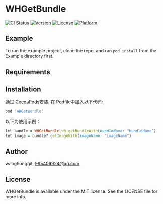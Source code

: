 # WHGetBundle

[![CI Status](https://img.shields.io/travis/wanghonggit/WHGetBundle.svg?style=flat)](https://travis-ci.org/wanghonggit/WHGetBundle)
[![Version](https://img.shields.io/cocoapods/v/WHGetBundle.svg?style=flat)](https://cocoapods.org/pods/WHGetBundle)
[![License](https://img.shields.io/cocoapods/l/WHGetBundle.svg?style=flat)](https://cocoapods.org/pods/WHGetBundle)
[![Platform](https://img.shields.io/cocoapods/p/WHGetBundle.svg?style=flat)](https://cocoapods.org/pods/WHGetBundle)

## Example

To run the example project, clone the repo, and run `pod install` from the Example directory first.

## Requirements

## Installation

通过 [CocoaPods](https://cocoapods.org)安装. 在 Podfile中加入以下代码:

```ruby
pod 'WHGetBundle'
```
以下为使用示例：
```ruby
let bundle = WHGetBundle.wh_getBundleWith(bundleName: "bundleName")
let image = bundle?.getImageWith(imageName: "imageName")
```

## Author

wanghonggit, 995406924@qq.com

## License

WHGetBundle is available under the MIT license. See the LICENSE file for more info.
